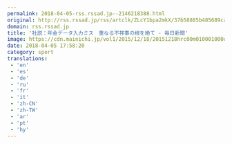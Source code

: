 ```yaml
---
permalink: 2018-04-05-rss.rssad.jp--2146218388.html
original: http://rss.rssad.jp/rss/artclk/ZLcY1bpa2mkX/37b58885b485689ca025fbed3c208b17?ul=8S7ci.oBfh1395kjz3xJ1J9lZD80Jpiq1Sm4jAkEzQKG2efXdXJsg2wOW881uE7lBvJ7Bla1lWhxcPnuZYmjN4LsXg_F
domain: rss.rssad.jp
title: '社説：年金データ入力ミス　重なる不祥事の根を絶て - 毎日新聞'
image: https://cdn.mainichi.jp/vol1/2015/12/18/20151218hrc00m010001000q/9.jpg?2
date: 2018-04-05 17:58:20
category: sport
translations: 
 - 'en'
 - 'es'
 - 'de'
 - 'ru'
 - 'fr'
 - 'it'
 - 'zh-CN'
 - 'zh-TW'
 - 'ar'
 - 'pt'
 - 'hy'
---
```


